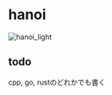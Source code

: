 # hanoi

![hanoi_light](https://user-images.githubusercontent.com/25560868/101671557-f92ed200-3a97-11eb-94ef-05de81c2e9ce.gif)

## todo
cpp, go, rustのどれかでも書く
